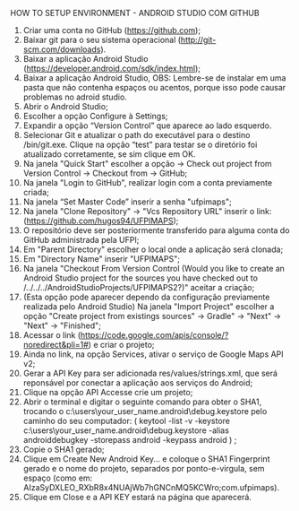 HOW TO SETUP ENVIRONMENT - ANDROID STUDIO COM GITHUB
 
1) Criar uma conta no GitHub (https://github.com);
2) Baixar git para o seu sistema operacional (http://git-scm.com/downloads).
3) Baixar a aplicação Android Studio (https://developer.android.com/sdk/index.html);
4) Baixar a aplicação Android Studio, OBS: Lembre-se de instalar em uma pasta que não contenha espaços ou acentos, porque isso pode causar problemas no adroid studio.
5) Abrir o Android Studio;
6) Escolher a opção Configure à Settings;
7) Expandir a opção “Version Control” que aparece ao lado esquerdo.
8) Selecionar Git e atualizar o path do executável para o destino <Raiz do Git>/bin/git.exe. Clique na opção “test” para testar se o diretório foi atualizado corretamente, se sim clique em OK.
9) Na janela "Quick Start" escolher a opção -> Check out project from Version Control -> Checkout from -> GitHub;
10) Na janela "Login to GitHub", realizar login com a conta previamente criada;
11) Na janela “Set Master Code” inserir a senha "ufpimaps";
12) Na janela "Clone Repository" -> "Vcs Repository URL" inserir o link: (https://github.com/hugos94/UFPIMAPS);
13) O repositório deve ser posteriormente transferido para alguma conta do GitHub administrada pela UFPI;
14) Em "Parent Directory" escolher o local onde a aplicação será clonada;
15) Em "Directory Name" inserir "UFPIMAPS";
16) Na janela "Checkout From Version Control (Would you like to create an Android Studio project for the sources you have checked out to /../../../AndroidStudioProjects/UFPIMAPS2?)" aceitar a criação;
17) (Esta opção pode aparecer dependo da configuração previamente realizada pelo Android Studio) Na janela "Import Project" escolher a opção "Create project from existings sources" -> Gradle" -> "Next" -> "Next" -> "Finished";
18) Acessar o link (https://code.google.com/apis/console/?noredirect&pli=1#) e criar o projeto;
19) Ainda no link, na opção Services, ativar o serviço de Google Maps API v2;
20) Gerar a API Key para ser adicionada res/values/strings.xml, que será reponsável por conectar a aplicação aos serviços do Android;
21) Clique na opção API Accesse crie um projeto;
22) Abrir o terminal e digitar o seguinte comando para obter o SHA1, trocando o c:\users\your_user_name\.android\debug.keystore pelo caminho do seu computador: ( keytool -list -v -keystore c:\users\your_user_name\.android\debug.keystore -alias androiddebugkey -storepass android -keypass android ) ;
23) Copie o SHA1 gerado;
24) Clique em Create New Android Key... e coloque o SHA1 Fingerprint gerado e o nome do projeto, separados por ponto-e-virgula, sem espaço (como em: AIzaSyDXLEO_RXbR8x4NUAjWb7hGNCnMQ5KCWro;com.ufpimaps).
25) Clique em Close e a API KEY estará na página que aparecerá.
